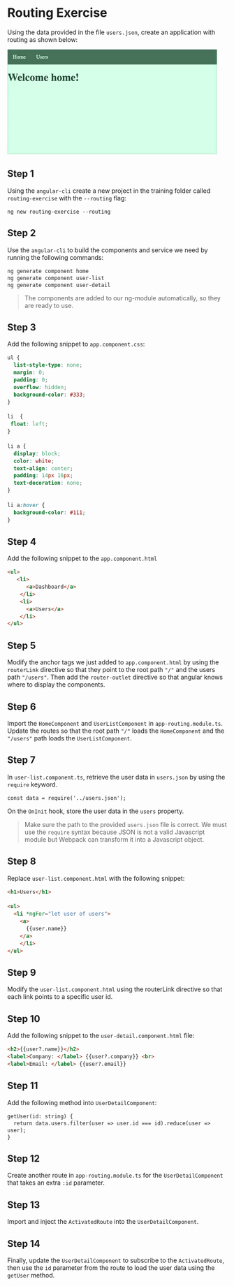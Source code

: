 # Routing Exercise

Using the data provided in the file `users.json`, create an application with routing as shown below:

![Routing App Preview](preview.gif)

## Step 1

Using the `angular-cli` create a new project in the training folder called `routing-exercise` with the `--routing` flag:

```
ng new routing-exercise --routing
```


## Step 2

Use the `angular-cli` to build the components and service we need by running the following commands:

```
ng generate component home
ng generate component user-list
ng generate component user-detail
```

> The components are added to our ng-module automatically, so they are ready to use.

## Step 3

Add the following snippet to `app.component.css`:

```css
ul {
  list-style-type: none;
  margin: 0;
  padding: 0;
  overflow: hidden;
  background-color: #333;
}

li  {
 float: left;
}

li a {
  display: block;
  color: white;
  text-align: center;
  padding: 14px 16px;
  text-decoration: none;
}

li a:hover {
  background-color: #111;
}
```

## Step 4

Add the following snippet to the `app.component.html`

```html
<ul>
   <li>
      <a>Dashboard</a>
    </li>
    <li>
      <a>Users</a>
    </li>
</ul>
```


## Step 5

Modify the anchor tags we just added to `app.component.html` by using the `routerLink` directive so that they point to the root path `"/"` and the users path `"/users"`. Then add the `router-outlet` directive so that angular knows where to display the components.


## Step 6

Import the `HomeComponent` and `UserListComponent` in `app-routing.module.ts`. Update the routes so that the root path `"/"` loads the `HomeComponent` and the `"/users"` path loads the `UserListComponent`.

## Step 7

In `user-list.component.ts`, retrieve the user data in `users.json` by using the `require` keyword.
```
const data = require('../users.json');
```
On the `OnInit` hook, store the user data in the `users` property.

> Make sure the path to the provided `users.json` file is correct. We must use the `require` syntax because JSON is not a valid Javascript module but Webpack can transform it into a Javascript object.

## Step 8

Replace `user-list.component.html` with the following snippet:

```html
<h1>Users</h1>

<ul>
  <li *ngFor="let user of users">
    <a>
      {{user.name}}
    </a>
    </li>
</ul>
```

## Step 9

Modify the `user-list.component.html` using the routerLink directive so that each link points to a specific user id.

## Step 10

Add the following snippet to the `user-detail.component.html` file:

```html
<h2>{{user?.name}}</h2>
<label>Company: </label> {{user?.company}} <br>
<label>Email: </label> {{user?.email}}
```

## Step 11

Add the following method into `UserDetailComponent`:
```
getUser(id: string) {
  return data.users.filter(user => user.id === id).reduce(user => user);
}
```

## Step 12

Create another route in `app-routing.module.ts` for the `UserDetailComponent` that takes an extra `:id` parameter.

## Step 13

Import and inject the `ActivatedRoute` into the `UserDetailComponent`.

## Step 14

Finally, update the `UserDetailComponent` to subscribe to the `ActivatedRoute`, then use the `id` parameter from the route to load the user data using the `getUser` method.

